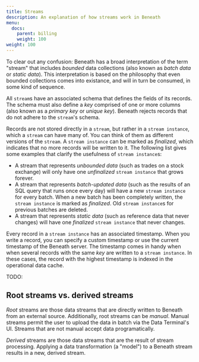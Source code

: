 ```yaml
---
title: Streams
description: An explanation of how streams work in Beneath
menu:
  docs:
    parent: billing
    weight: 100
weight: 100
---
```


To clear out any confusion: Beneath has a broad interpretation of the term "stream" that includes *bounded* data collections (also known as *batch data* or *static data*). This interpretation is based on the philosophy that even bounded collections comes into existance, and will in turn be consumed, in some kind of sequence. 

All `stream`s have an associated schema that defines the fields of its records. The schema must also define a *key* comprised of one or more columns (also known as a *primary key* or *unique key*). Beneath rejects records that do not adhere to the `stream`'s schema.

Records are not stored directly in a `stream`, but rather in a `stream instance`, which a `stream` can have many of. You can think of them as different versions of the `stream`. A `stream instance` can be marked as *finalized*, which indicates that no more records will be written to it. The following list gives some examples that clarify the usefulness of `stream instance`s:

- A stream that represents *unbounded data* (such as trades on a stock exchange) will only have one *unfinalized* `stream instance` that grows forever.
- A stream that represents *batch-updated data* (such as the results of an SQL query that runs once every day) will have a new `stream instance` for every batch. When a new batch has been completely written, the `stream instance` is marked as *finalized*. Old `stream instance`s for previous batches are deleted.
- A stream that represents *static data* (such as reference data that never changes) will have one *finalized* `stream instance` that never changes.

Every record in a `stream instance` has an associated timestamp. When you write a record, you can specify a custom timestamp or use the current timestamp of the Beneath server. The timestamp comes in handy when when several records with the same *key* are written to a `stream instance`. In these cases, the record with the highest timestamp is indexed in the operational data cache.

TODO:

## Root streams vs. derived streams

<em>Root</em> streams are those data streams that are directly written to Beneath from an external source. 
Additionally, root streams can be <em>manual</em>. Manual streams permit the user to upload the data in batch via the Data Terminal's UI. Streams that are not manual accept data programatically.

<em>Derived</em> streams are those data streams that are the result of stream processing. Applying a data transformation (a "model") to a Beneath stream results in a new, derived stream.

